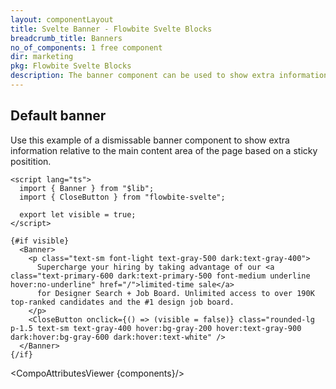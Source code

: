 ```yaml
---
layout: componentLayout
title: Svelte Banner - Flowbite Svelte Blocks
breadcrumb_title: Banners
no_of_components: 1 free component
dir: marketing
pkg: Flowbite Svelte Blocks
description: The banner component can be used to show extra information or enable interactions with the user without affecting the main content area of the website.
---
```


<script lang="ts">
  import { TableProp, TableDefaultRow, CompoAttributesViewer } from '../utils'
  import componentData1 from '../component-data/Banner.json'
  const components = 'Banner'
</script>

## Default banner

Use this example of a dismissable banner component to show extra information relative to the main content area of the page based on a sticky positition.

```svelte example class="h-48"
<script lang="ts">
  import { Banner } from "$lib";
  import { CloseButton } from "flowbite-svelte";

  export let visible = true;
</script>

{#if visible}
  <Banner>
    <p class="text-sm font-light text-gray-500 dark:text-gray-400">
      Supercharge your hiring by taking advantage of our <a class="text-primary-600 dark:text-primary-500 font-medium underline hover:no-underline" href="/">limited-time sale</a>
      for Designer Search + Job Board. Unlimited access to over 190K top-ranked candidates and the #1 design job board.
    </p>
    <CloseButton onclick={() => (visible = false)} class="rounded-lg p-1.5 text-sm text-gray-400 hover:bg-gray-200 hover:text-gray-900 dark:hover:bg-gray-600 dark:hover:text-white" />
  </Banner>
{/if}
```

<CompoAttributesViewer {components}/>
